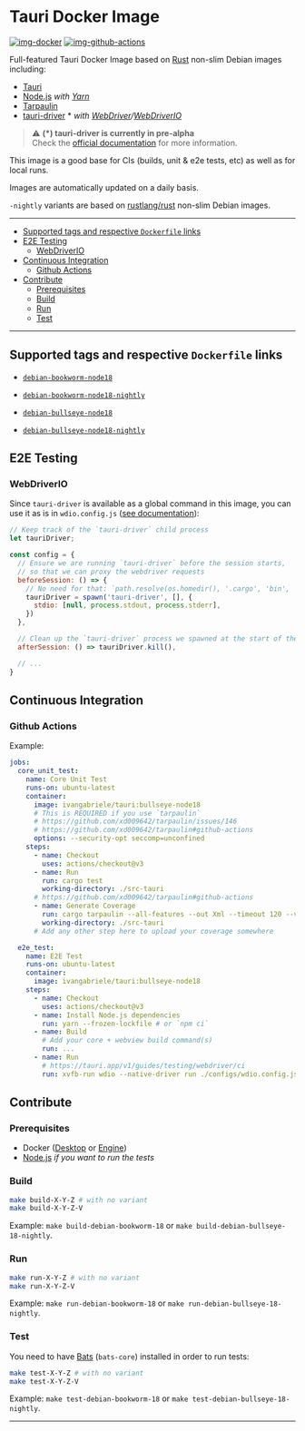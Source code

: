# Tauri Docker Image

[![img-docker]][link-docker]
[![img-github-actions]][link-github-actions]

Full-featured Tauri Docker Image based on [Rust][link-rust] non-slim Debian images including:

- [Tauri][link-tauri]
- [Node.js][link-nodejs] _with [Yarn][link-yarn]_
- [Tarpaulin][link-tarpaulin]
- [tauri-driver][link-tauri-driver] * _with [WebDriver][link-webdriver]/[WebDriverIO][link-webdriverio]_

> ⚠️ **(*) tauri-driver is currently in pre-alpha**  
> Check the [official documentation](https://tauri.app/v1/guides/testing/webdriver/introduction) for more information.

This image is a good base for CIs (builds, unit & e2e tests, etc) as well as for local runs.

Images are automatically updated on a daily basis.

`-nightly` variants are based on [rustlang/rust][link-rust-nightly] non-slim Debian images.

---

- [Supported tags and respective `Dockerfile` links](#supported-tags-and-respective-dockerfile-links)
- [E2E Testing](#e2e-testing)
  - [WebDriverIO](#webdriverio)
- [Continuous Integration](#continuous-integration)
  - [Github Actions](#github-actions)
- [Contribute](#contribute)
  - [Prerequisites](#prerequisites)
  - [Build](#build)
  - [Run](#run)
  - [Test](#test)

---

## Supported tags and respective `Dockerfile` links

- [`debian-bookworm-node18`](https://github.com/ivangabriele/docker-tauri/blob/main/dockerfiles/debian-bookworm-node18.Dockerfile)
- [`debian-bookworm-node18-nightly`](https://github.com/ivangabriele/docker-tauri/blob/main/dockerfiles/debian-bookworm-node18-nightly.Dockerfile)

- [`debian-bullseye-node18`](https://github.com/ivangabriele/docker-tauri/blob/main/dockerfiles/debian-bullseye-node18.Dockerfile)
- [`debian-bullseye-node18-nightly`](https://github.com/ivangabriele/docker-tauri/blob/main/dockerfiles/debian-bullseye-node18-nightly.Dockerfile)

## E2E Testing

### WebDriverIO

Since `tauri-driver` is available as a global command in this image, you can use it as is in `wdio.config.js`
([see documentation](https://tauri.app/v1/guides/testing/webdriver/example/webdriverio#config)):

```js
// Keep track of the `tauri-driver` child process
let tauriDriver;

const config = {
  // Ensure we are running `tauri-driver` before the session starts,
  // so that we can proxy the webdriver requests
  beforeSession: () => {
    // No need for that: `path.resolve(os.homedir(), '.cargo', 'bin', 'tauri-driver')`
    tauriDriver = spawn('tauri-driver', [], {
      stdio: [null, process.stdout, process.stderr],
    })
  },

  // Clean up the `tauri-driver` process we spawned at the start of the session
  afterSession: () => tauriDriver.kill(),

  // ...
}
```

## Continuous Integration

### Github Actions

Example:

```yml
jobs:
  core_unit_test:
    name: Core Unit Test
    runs-on: ubuntu-latest
    container:
      image: ivangabriele/tauri:bullseye-node18
      # This is REQUIRED if you use `tarpaulin`
      # https://github.com/xd009642/tarpaulin/issues/146
      # https://github.com/xd009642/tarpaulin#github-actions
      options: --security-opt seccomp=unconfined
    steps:
      - name: Checkout
        uses: actions/checkout@v3
      - name: Run
        run: cargo test
        working-directory: ./src-tauri
      # https://github.com/xd009642/tarpaulin#github-actions
      - name: Generate Coverage
        run: cargo tarpaulin --all-features --out Xml --timeout 120 --verbose
        working-directory: ./src-tauri
      # Add any other step here to upload your coverage somewhere

  e2e_test:
    name: E2E Test
    runs-on: ubuntu-latest
    container:
      image: ivangabriele/tauri:bullseye-node18
    steps:
      - name: Checkout
        uses: actions/checkout@v3
      - name: Install Node.js dependencies
        run: yarn --frozen-lockfile # or `npm ci`
      - name: Build
        # Add your core + webview build command(s)
        run: ...
      - name: Run
        # https://tauri.app/v1/guides/testing/webdriver/ci
        run: xvfb-run wdio --native-driver run ./configs/wdio.config.js
```

## Contribute

### Prerequisites

- Docker ([Desktop](https://docs.docker.com/desktop/) or [Engine](https://docs.docker.com/engine/install/))
- [Node.js](https://nodejs.org) _if you want to run the tests_

### Build

```sh
make build-X-Y-Z # with no variant
make build-X-Y-Z-V
```

Example: `make build-debian-bookworm-18` or `make build-debian-bullseye-18-nightly`.

### Run

```sh
make run-X-Y-Z # with no variant
make run-X-Y-Z-V
```

Example: `make run-debian-bookworm-18` or `make run-debian-bullseye-18-nightly`.

### Test

You need to have [Bats][link-bats] (`bats-core`) installed in order to run tests:

```sh
make test-X-Y-Z # with no variant
make test-X-Y-Z-V
```

Example: `make test-debian-bookworm-18` or `make test-debian-bullseye-18-nightly`.

---

[img-docker]: https://img.shields.io/docker/pulls/ivangabriele/tauri?style=for-the-badge
[img-github-actions]:
  https://img.shields.io/github/actions/workflow/status/ivangabriele/docker-tauri/main.yml?branch=main&style=for-the-badge

[link-bats]: https://bats-core.readthedocs.io
[link-docker]: https://hub.docker.com/repository/docker/ivangabriele/tauri
[link-github-actions]: https://github.com/ivangabriele/docker-tauri/actions/workflows/main.yml
[link-nodejs]: https://nodejs.org
[link-rust]: https://hub.docker.com/_/rust
[link-rust-nightly]: https://hub.docker.com/r/rustlang/rust
[link-tarpaulin]: https://github.com/xd009642/tarpaulin#readme
[link-tauri]: https://tauri.app
[link-tauri-driver]: https://crates.io/crates/tauri-driver
[link-webdriver]: https://www.w3.org/TR/webdriver/
[link-webdriverio]: https://webdriver.io
[link-yarn]: https://yarnpkg.com
